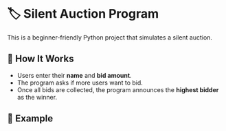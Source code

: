 # 🏷️ Silent Auction Program

This is a beginner-friendly Python project that simulates a silent auction.

## 🔧 How It Works

- Users enter their **name** and **bid amount**.
- The program asks if more users want to bid.
- Once all bids are collected, the program announces the **highest bidder** as the winner.

## 🧪 Example

